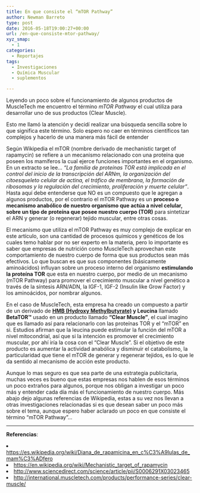 ```yaml
---
title: En que consiste el “mTOR Pathway”
author: Newman Barreto
type: post
date: 2016-05-18T19:00:27+00:00
url: /en-que-consiste-mtor-pathway/
xyz_smap:
  - 1
categories:
  - Reportajes
tags:
  - Investigaciones
  - Química Muscular
  - suplementos

---
```

<p class="p1">
  <span class="main-paragraph">Leyendo un poco sobre el funcionamiento de algunos productos de MuscleTech me encuentro el término <em>mTOR Pathway</em> el cual utiliza para desarrollar uno de sus productos (Clear Muscle).</span>
</p>

<p class="p1">
  Esto me llamó la atención y decidí realizar una búsqueda sencilla sobre lo que significa este término. Solo espero no caer en términos científicos tan complejos y hacerlo de una manera más fácil de entender
</p>

<p class="p1">
  Según Wikipedia el mTOR (nombre derivado de mechanistic target of rapamycin) se refiere a un mecanismo relacionado con una proteína que poseen los mamíferos la cual ejerce funciones importantes en el organismo. En un extracto se lee… <i>“La familia de proteínas TOR está implicada en el control del inicio de la transcripción del ARNm, la organización del citoesqueleto celular de actina, el tráfico de membrana, la formación de ribosomas y la regulación del crecimiento, proliferación y muerte celular”</i>. Hasta aquí debe entenderse que NO es un compuesto que le agregan a algunos productos, por el contrario el mTOR Pathway es un <strong>proceso o mecanismo anabólico de nuestro organismo que actúa a nivel celular, sobre un tipo de proteína que posee nuestro cuerpo (TOR)</strong> para sintetizar el ARN y generar (o regenerar) tejido muscular, entre otras cosas.
</p>

<p class="p1">
  El mecanismo que utiliza el mTOR Pathway es muy complejo de explicar en este artículo, son una cantidad de procesos químicos y genéticos de los cuales temo hablar por no ser experto en la materia, pero lo importante es saber que empresas de nutrición como MuscleTech aprovechan este comportamiento de nuestro cuerpo de forma que sus productos sean más efectivos. Lo que buscan es que sus componentes (básicamente aminoácidos) influyan sobre un proceso interno del organismo <strong>estimulando la proteína TOR</strong> que esta en nuestro cuerpo, por medio de un mecanismo (mTOR Pathway) para promover el crecimiento muscular a nivel genético a través de la síntesis ARN/ADN, la IGF-1, IGF-2 (Insulin like Grow Factor) y los aminoácidos, por nombrar algunos.
</p>

<p class="p1">
  En el caso de MuscleTech, esta empresa ha creado un compuesto a partir de un derivado de <strong><a href="http://fisicones.com/que-es-y-que-hace-el-hmb/">HMB (Hydroxy Methylbutyrate)</a> y Leucina</strong> llamado <strong>BetaTOR™</strong> usado en un producto llamado <strong>“Clear Muscle”</strong>, el cual imagino que es llamado así para relacionarlo con las proteínas TOR y el “mTOR” en si. Estudios afirman que la leucina puede estimular la función del mTOR a nivel mitocondrial, así que si la intención es promover el crecimiento muscular, por ahí iría la cosa con el “Clear Muscle”. Si el objetivo de este producto es aumentar la actividad anabólica y disminuir el catabolismo, la particularidad que tiene el mTOR de generar y regenerar tejidos, es lo que le da sentido al mecanismo de acción este producto.
</p>

<p class="p1">
  Aunque lo mas seguro es que sea parte de una estrategia publicitaria, muchas veces es bueno que estas empresas nos hablen de esos términos un poco extraños para algunos, porque nos obligan a investigar un poco más y entender cada día más el funcionamiento de nuestro cuerpo. Más abajo dejo algunas referencias de Wikipedia, estas a su vez nos llevan a otras investigaciones relacionadas si es que desean saber un poco más sobre el tema, aunque espero haber aclarado un poco en que consiste el término “mTOR Pathway”…
</p>

* * *

**Referencias**:

<li class="p1">
  <a href="https://es.wikipedia.org/wiki/Diana_de_rapamicina_en_c%C3%A9lulas_de_mam%C3%ADfero">https://es.wikipedia.org/wiki/Diana_de_rapamicina_en_c%C3%A9lulas_de_mam%C3%ADfero</a>
</li>
<li class="p1">
  <a href="https://en.wikipedia.org/wiki/Mechanistic_target_of_rapamycin">https://en.wikipedia.org/wiki/Mechanistic_target_of_rapamycin</a>
</li>
<li class="p1">
  <a href="http://www.sciencedirect.com/science/article/pii/S0006291X03023465">http://www.sciencedirect.com/science/article/pii/S0006291X03023465</a>
</li>
<li class="p1">
  <a href="http://international.muscletech.com/products/performance-series/clear-muscle/">http://international.muscletech.com/products/performance-series/clear-muscle/</a>
</li>

<p class="p1">